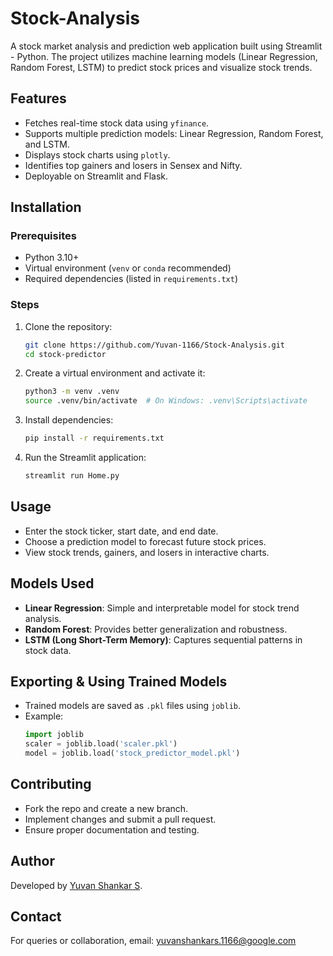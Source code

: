 # Stock-Analysis

A stock market analysis and prediction web application built using Streamlit - Python. The project utilizes machine learning models (Linear Regression, Random Forest, LSTM) to predict stock prices and visualize stock trends.

## Features

- Fetches real-time stock data using `yfinance`.
- Supports multiple prediction models: Linear Regression, Random Forest, and LSTM.
- Displays stock charts using `plotly`.
- Identifies top gainers and losers in Sensex and Nifty.
- Deployable on Streamlit and Flask.

## Installation

### Prerequisites

- Python 3.10+
- Virtual environment (`venv` or `conda` recommended)
- Required dependencies (listed in `requirements.txt`)

### Steps

1. Clone the repository:
   ```sh
   git clone https://github.com/Yuvan-1166/Stock-Analysis.git
   cd stock-predictor
   ```
2. Create a virtual environment and activate it:
   ```sh
   python3 -m venv .venv
   source .venv/bin/activate  # On Windows: .venv\Scripts\activate
   ```
3. Install dependencies:
   ```sh
   pip install -r requirements.txt
   ```
4. Run the Streamlit application:
   ```sh
   streamlit run Home.py
   ```

## Usage

- Enter the stock ticker, start date, and end date.
- Choose a prediction model to forecast future stock prices.
- View stock trends, gainers, and losers in interactive charts.

## Models Used

- **Linear Regression**: Simple and interpretable model for stock trend analysis.
- **Random Forest**: Provides better generalization and robustness.
- **LSTM (Long Short-Term Memory)**: Captures sequential patterns in stock data.

## Exporting & Using Trained Models

- Trained models are saved as `.pkl` files using `joblib`.
- Example:
  ```python
  import joblib
  scaler = joblib.load('scaler.pkl')
  model = joblib.load('stock_predictor_model.pkl')
  ```

## Contributing

- Fork the repo and create a new branch.
- Implement changes and submit a pull request.
- Ensure proper documentation and testing.

## Author

Developed by [Yuvan Shankar S](https://github.com/Yuvan-1166).

## Contact

For queries or collaboration, email: yuvanshankars.1166@google.com
